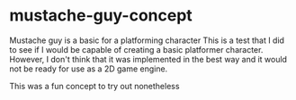 # mustache-guy-concept
Mustache guy is a basic for a platforming character
This is a test that I did to see if I would be capable of creating a basic platformer character.
However, I don't think that it was implemented in the best way and it would not be ready for use as a 2D game engine.

This was a fun concept to try out nonetheless
